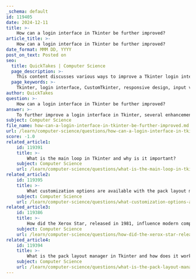 ```yaml
---
_schema: default
id: 119405
date: 2024-12-11
title: >-
    How can a login interface in Tkinter be further improved?
article_title: >-
    How can a login interface in Tkinter be further improved?
date_format: MMM DD, YYYY
post_on_text: Posted on
seo:
  title: QuickTakes | Computer Science
  page_description: >-
    This content discusses various ways to improve a Tkinter login interface by incorporating modern UI elements, responsive design, input validation, and security best practices to enhance user experience.
  page_keywords: >-
    Tkinter, login interface, CustomTkinter, responsive design, input validation, password visibility toggle, user feedback, themed widgets, accessibility features, security measures, database integration, visual enhancements
author: QuickTakes
question: >-
    How can a login interface in Tkinter be further improved?
answer: >-
    To further improve a login interface in Tkinter, several enhancements can be implemented to enhance user experience, security, and aesthetics. Here are some suggestions:\n\n1. **Use CustomTkinter for Modern UI**: By utilizing the `customtkinter` module, developers can create a more modern and visually appealing login interface. This module offers customizable widgets that are not available in traditional Tkinter, allowing for a more contemporary look and feel.\n\n2. **Responsive Layouts**: Implement responsive design principles using Tkinter's grid system and layout managers. This ensures that the login interface adapts to different screen sizes and resolutions, providing a consistent user experience across devices.\n\n3. **Input Validation**: Incorporate input validation to ensure that users enter valid credentials. This can include checking for empty fields, enforcing password complexity, and providing real-time feedback on input errors.\n\n4. **Password Visibility Toggle**: Add a feature that allows users to toggle the visibility of their password. This can be done with a checkbox or an eye icon that shows or hides the password text, enhancing usability.\n\n5. **User Feedback**: Provide clear feedback to users upon successful or unsuccessful login attempts. This can be done through message boxes or status labels that inform users of the outcome of their login attempt.\n\n6. **Themed Widgets**: Use themed widgets from the `ttk` module to enhance the visual appeal of the interface. Themed widgets can provide a more polished look compared to standard Tkinter widgets.\n\n7. **Accessibility Features**: Ensure that the login interface is accessible to all users, including those with disabilities. This can include keyboard navigation support, screen reader compatibility, and high-contrast color schemes.\n\n8. **Security Measures**: Implement security best practices, such as hashing passwords before storing them in a database and using secure connections for data transmission. This is crucial for protecting user credentials.\n\n9. **Database Integration**: Integrate the login interface with a database to manage user credentials securely. This allows for user registration, password recovery, and account management features.\n\n10. **Visual Enhancements**: Consider adding images, icons, or background colors to make the interface more engaging. A well-designed interface can significantly improve user satisfaction.\n\nBy implementing these improvements, a login interface in Tkinter can become more user-friendly, secure, and visually appealing, ultimately enhancing the overall user experience.
subject: Computer Science
file_name: how-can-a-login-interface-in-tkinter-be-further-improved.md
url: /learn/computer-science/questions/how-can-a-login-interface-in-tkinter-be-further-improved
score: -1.0
related_article1:
    id: 119391
    title: >-
        What is the main loop in Tkinter and why is it important?
    subject: Computer Science
    url: /learn/computer-science/questions/what-is-the-main-loop-in-tkinter-and-why-is-it-important
related_article2:
    id: 119395
    title: >-
        What customization options are available with the pack layout manager in Tkinter?
    subject: Computer Science
    url: /learn/computer-science/questions/what-customization-options-are-available-with-the-pack-layout-manager-in-tkinter
related_article3:
    id: 119386
    title: >-
        How did the Xerox Star, released in 1981, influence modern computing?
    subject: Computer Science
    url: /learn/computer-science/questions/how-did-the-xerox-star-released-in-1981-influence-modern-computing
related_article4:
    id: 119394
    title: >-
        What is the pack layout manager in Tkinter and how does it work?
    subject: Computer Science
    url: /learn/computer-science/questions/what-is-the-pack-layout-manager-in-tkinter-and-how-does-it-work
---
```


&nbsp;